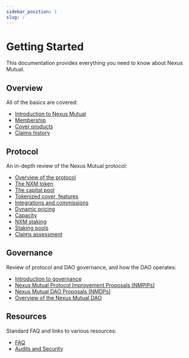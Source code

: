 ```yaml
---
sidebar_position: 1
slug: /
---
```


# Getting Started

This documentation provides everything you need to know about Nexus Mutual.

## Overview

All of the basics are covered:
* [Introduction to Nexus Mutual](/overview/)
* [Membership](/overview/membership)
* [Cover products](/overview/cover-products/)
* [Claims history](/overview/claims-history)

## Protocol

An in-depth review of the Nexus Mutual protocol:
* [Overview of the protocol](/protocol/)
* [The NXM token](/protocol/nxm-token/)
* [The capital pool](/protocol/capital-pool/)
* [Tokenized cover, features](/protocol/cover)
* [Integrations and commissions](/protocol/integrations)
* [Dynamic pricing](protocol/pricing)
* [Capacity](/protocol/capacity)
* [NXM staking](/protocol/staking/)
* [Staking pools](/protocol/staking/staking-pools)
* [Claims assessment](/protocol/claims-assessment)

## Governance

Review of protocol and DAO governance, and how the DAO operates:
* [Introduction to governance](/governance/)
* [Nexus Mutual Protocol Improvement Proposals (NMPIPs)](/governance/protocol-improvement-proposals)
* [Nexus Mutual DAO Proposals (NMDPs)](/governance/dao-proposals)
* [Overview of the Nexus Mutual DAO](/governance/dao)

## Resources

Standard FAQ and links to various resources:
* [FAQ](/overview/resources/faq)
* [Audits and Security](/overview/resources/audits-and-security)
